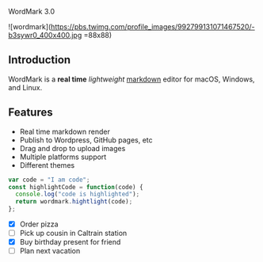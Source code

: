 WordMark 3.0

![wordmark](https://pbs.twimg.com/profile_images/992799131071467520/-b3sywr0_400x400.jpg =88x88) 

## Introduction

WordMark is a **real time**  _lightweight_ [markdown](dfads) editor for macOS, Windows, and Linux.

## Features

- Real time markdown render
- Publish to Wordpress, GitHub pages, etc
- Drag and drop to upload images
- Multiple platforms support
- Different themes

```javascript
var code = "I am code";
const highlightCode = function(code) {
  console.log("code is highlighted");
  return wordmark.hightlight(code);
};
```

- [x] Order pizza
- [ ] Pick up cousin in Caltrain station
- [x] Buy birthday present for friend
- [ ] Plan next vacation